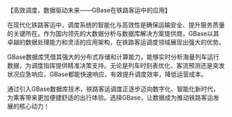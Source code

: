 【高效调度，数据驱动未来——GBase在铁路客运中的应用】

在现代化铁路客运中，调度系统的智能化与高效性是确保运输安全、提升服务质量的关键所在。作为国内领先的大数据分析与数据库解决方案提供商，GBase以其卓越的数据处理能力和灵活的应用架构，在铁路客运调度领域展现出强大的优势。

GBase数据库凭借其强大的分布式存储和计算能力，能够实时分析海量列车运行数据，为调度指挥提供精准决策支持。无论是列车时刻表优化、客流预测还是突发状况应急响应，GBase都能快速响应，有效提升调度效率，降低运营成本。

通过引入GBase数据库技术，铁路客运调度正逐步迈向数字化、智能化新时代，为乘客带来更加便捷舒适的出行体验。选择GBase，让数据成为推动铁路客运发展的核心动力！